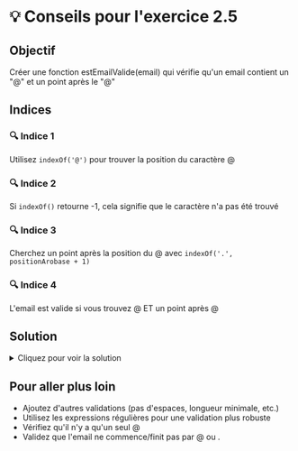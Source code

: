 # 💡 Conseils pour l'exercice 2.5

## Objectif
Créer une fonction estEmailValide(email) qui vérifie qu'un email contient un "@" et un point après le "@"

## Indices

### 🔍 Indice 1
Utilisez `indexOf('@')` pour trouver la position du caractère @

### 🔍 Indice 2
Si `indexOf()` retourne -1, cela signifie que le caractère n'a pas été trouvé

### 🔍 Indice 3
Cherchez un point après la position du @ avec `indexOf('.', positionArobase + 1)`

### 🔍 Indice 4
L'email est valide si vous trouvez @ ET un point après @

## Solution
<details>
<summary>Cliquez pour voir la solution</summary>

```javascript
function estEmailValide(email) {
    const positionArobase = email.indexOf('@');
    
    // Pas de @ trouvé
    if (positionArobase === -1) {
        return false;
    }
    
    // Chercher un point après le @
    const positionPoint = email.indexOf('.', positionArobase + 1);
    
    // Retourner true si on a trouvé un point après @
    return positionPoint !== -1;
}

// Alternative plus courte :
function estEmailValide(email) {
    const arobase = email.indexOf('@');
    return arobase !== -1 && email.indexOf('.', arobase + 1) !== -1;
}
```

</details>

## Pour aller plus loin
- Ajoutez d'autres validations (pas d'espaces, longueur minimale, etc.)
- Utilisez les expressions régulières pour une validation plus robuste
- Vérifiez qu'il n'y a qu'un seul @
- Validez que l'email ne commence/finit pas par @ ou .
